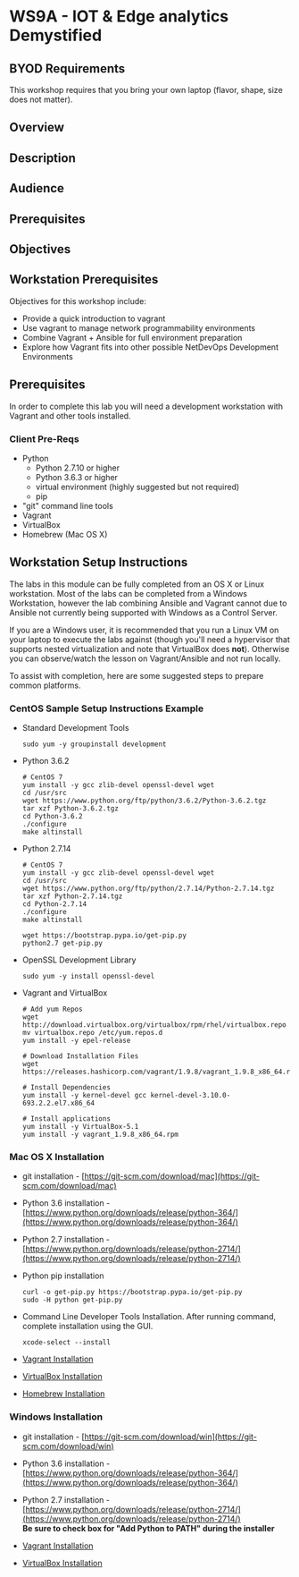 # WS9A - IOT & Edge analytics Demystified

## BYOD Requirements
This workshop requires that you bring your own laptop (flavor, shape, size does not matter).

## Overview
## Description
## Audience
## Prerequisites
## Objectives
## Workstation Prerequisites

Objectives for this workshop include:

* Provide a quick introduction to vagrant
* Use vagrant to manage network programmability environments
* Combine Vagrant + Ansible for full environment preparation
* Explore how Vagrant fits into other possible NetDevOps Development Environments

## Prerequisites

In order to complete this lab you will need a development workstation with Vagrant and other tools installed.  

### Client Pre-Reqs

* Python
  * Python 2.7.10 or higher
  * Python 3.6.3 or higher
  * virtual environment (highly suggested but not required)
  * pip
* "git" command line tools
* Vagrant
* VirtualBox
* Homebrew (Mac OS X)

## Workstation Setup Instructions

The labs in this module can be fully completed from an OS X or Linux workstation. Most of the labs can be completed from a Windows Workstation, however the lab combining Ansible and Vagrant cannot due to Ansible not currently being supported with Windows as a Control Server.  

If you are a Windows user, it is recommended that you run a Linux VM on your laptop to execute the labs against (though you'll need a hypervisor that supports nested virtualization and note that VirtualBox does **not**).  Otherwise you can observe/watch the lesson on Vagrant/Ansible and not run locally.  

To assist with completion, here are some suggested steps to prepare common platforms.

### CentOS Sample Setup Instructions Example

*   Standard Development Tools

    ```
    sudo yum -y groupinstall development
    ```

*   Python 3.6.2

    ```
    # CentOS 7
    yum install -y gcc zlib-devel openssl-devel wget
    cd /usr/src
    wget https://www.python.org/ftp/python/3.6.2/Python-3.6.2.tgz
    tar xzf Python-3.6.2.tgz
    cd Python-3.6.2
    ./configure
    make altinstall              
    ```

*   Python 2.7.14

    ```
    # CentOS 7
    yum install -y gcc zlib-devel openssl-devel wget
    cd /usr/src
    wget https://www.python.org/ftp/python/2.7.14/Python-2.7.14.tgz
    tar xzf Python-2.7.14.tgz
    cd Python-2.7.14
    ./configure
    make altinstall

    wget https://bootstrap.pypa.io/get-pip.py
    python2.7 get-pip.py
    ```


*   OpenSSL Development Library

    ```
    sudo yum -y install openssl-devel
    ```

*   Vagrant and VirtualBox

    ```
    # Add yum Repos
    wget http://download.virtualbox.org/virtualbox/rpm/rhel/virtualbox.repo
    mv virtualbox.repo /etc/yum.repos.d
    yum install -y epel-release

    # Download Installation Files
    wget https://releases.hashicorp.com/vagrant/1.9.8/vagrant_1.9.8_x86_64.rpm

    # Install Dependencies
    yum install -y kernel-devel gcc kernel-devel-3.10.0-693.2.2.el7.x86_64

    # Install applications
    yum install -y VirtualBox-5.1
    yum install -y vagrant_1.9.8_x86_64.rpm
    ```

### Mac OS X Installation

*   git installation - [https://git-scm.com/download/mac](https://git-scm.com/download/mac)
*   Python 3.6 installation - [https://www.python.org/downloads/release/python-364/](https://www.python.org/downloads/release/python-364/)
*   Python 2.7 installation - [https://www.python.org/downloads/release/python-2714/](https://www.python.org/downloads/release/python-2714/)
*   Python pip installation

    ```
    curl -o get-pip.py https://bootstrap.pypa.io/get-pip.py
    sudo -H python get-pip.py
    ```


*   Command Line Developer Tools Installation. After running command, complete installation using the GUI.

    ```
    xcode-select --install          
    ```

*   [Vagrant Installation](https://www.vagrantup.com/downloads.html)
*   [VirtualBox Installation](https://www.virtualbox.org/wiki/Downloads)
*   [Homebrew Installation](https://brew.sh)

### Windows Installation

*   git installation - [https://git-scm.com/download/win](https://git-scm.com/download/win)
*   Python 3.6 installation - [https://www.python.org/downloads/release/python-364/](https://www.python.org/downloads/release/python-364/)  

*   Python 2.7 installation - [https://www.python.org/downloads/release/python-2714/](https://www.python.org/downloads/release/python-2714/)  
    **Be sure to check box for "Add Python to PATH" during the installer**
*   [Vagrant Installation](https://www.vagrantup.com/downloads.html)
*   [VirtualBox Installation](https://www.virtualbox.org/wiki/Downloads)
